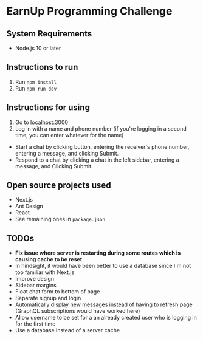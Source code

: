 # EarnUp Programming Challenge

## System Requirements
- Node.js 10 or later

## Instructions to run
1. Run `npm install`
2. Run `npm run dev`

## Instructions for using
1. Go to [localhost:3000](http://localhost:3000/)
2. Log in with a name and phone number (if you're logging in a second time, you can enter whatever for the name)

- Start a chat by clicking button, entering the receiver's phone number, entering a message, and clicking Submit.
- Respond to a chat by clicking a chat in the left sidebar, entering a message, and Clicking Submit.

## Open source projects used
- Next.js
- Ant Design
- React
- See remaining ones in `package.json`

## TODOs
- **Fix issue where server is restarting during some routes which is causing cache to be reset**
 - In hindsight, it would have been better to use a database since I'm not too familiar with Next.js
- Improve design
 - Sidebar margins
 - Float chat form to bottom of page
- Separate signup and login
- Automatically display new messages instead of having to refresh page (GraphQL subscriptions would have worked here)
- Allow username to be set for a an already created user who is logging in for the first time
- Use a database instead of a server cache
